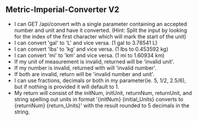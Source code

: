 ## Metric-Imperial-Converter V2

* I can GET /api/convert with a single parameter containing an accepted number and unit and have it converted. (Hint: Split the input by looking for the index of the first character which will mark the start of the unit)
* I can convert 'gal' to 'L' and vice versa. (1 gal to 3.78541 L)
* I can convert 'lbs' to 'kg' and vice versa. (1 lbs to 0.453592 kg)
* I can convert 'mi' to 'km' and vice versa. (1 mi to 1.60934 km)
* If my unit of measurement is invalid, returned will be 'invalid unit'.
* If my number is invalid, returned with will 'invalid number'.
* If both are invalid, return will be 'invalid number and unit'.
* I can use fractions, decimals or both in my parameter(ie. 5, 1/2, 2.5/6), but if nothing is provided it will default to 1.
* My return will consist of the initNum, initUnit, returnNum, returnUnit, and string spelling out units in format '{initNum} {initial_Units} converts to {returnNum} {return_Units}' with the result rounded to 5 decimals in the string.
